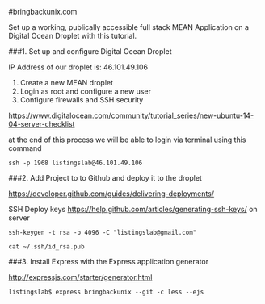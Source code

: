 #bringbackunix.com

Set up a working, publically accessible full stack MEAN Application on a Digital Ocean Droplet with this tutorial.

###1. Set up and configure Digital Ocean Droplet

IP Address of our droplet is: 46.101.49.106

1. Create a new MEAN droplet
2. Login as root and configure a new user
3. Configure firewalls and SSH security

https://www.digitalocean.com/community/tutorial_series/new-ubuntu-14-04-server-checklist

at the end of this process we will be able to login via terminal using this command

```ssh -p 1968 listingslab@46.101.49.106```

###2. Add Project to to Github and deploy it to the droplet

https://developer.github.com/guides/delivering-deployments/

SSH Deploy keys
https://help.github.com/articles/generating-ssh-keys/
on server

```ssh-keygen -t rsa -b 4096 -C "listingslab@gmail.com"```

```cat ~/.ssh/id_rsa.pub```

###3. Install Express with the Express application generator

http://expressjs.com/starter/generator.html

```listingslab$ express bringbackunix --git -c less --ejs ```